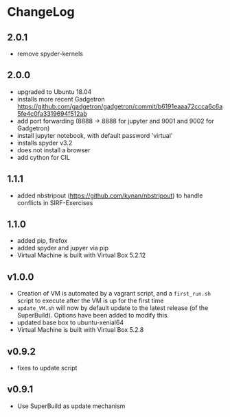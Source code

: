# ChangeLog

## 2.0.1
- remove spyder-kernels

## 2.0.0
- upgraded to Ubuntu 18.04
- installs more recent Gadgetron https://github.com/gadgetron/gadgetron/commit/b6191eaaa72ccca6c6a5fe4c0fa3319694f512ab
- add port forwarding (8888 -> 8888 for jupyter and 9001 and 9002 for Gadgetron)
- install jupyter notebook, with default password 'virtual'
- installs spyder v3.2
- does not install a browser
- add cython for CIL


## 1.1.1
- added nbstripout (https://github.com/kynan/nbstripout) to handle conflicts in SIRF-Exercises

## 1.1.0
- added pip, firefox 
- added spyder and jupyer via pip
- Virtual Machine is built with Virtual Box 5.2.12

## v1.0.0
- Creation of VM is automated by a vagrant script, and a `first_run.sh` script to execute after the VM is up for the first time
- `update_VM.sh` will now by default update to the latest release (of the SuperBuild). Options have been added to modify this.
- updated base box to ubuntu-xenial64
- Virtual Machine is built with Virtual Box 5.2.8

## v0.9.2
- fixes to update script

## v0.9.1
-  Use SuperBuild as update mechanism
